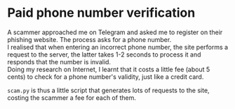 # Paid phone number verification
A scammer approached me on Telegram and asked me to register on their phishing website. The process asks for a phone number.  
I realised that when entering an incorrect phone number, the site performs a request to the server, the latter takes 1-2 seconds to process it and responds that the number is invalid.  
Doing my research on Internet, I learnt that it costs a little fee (about 5 cents) to check for a phone number's validity, just like a credit card.

`scam.py` is thus a little script that generates lots of requests to the site, costing the scammer a fee for each of them.
